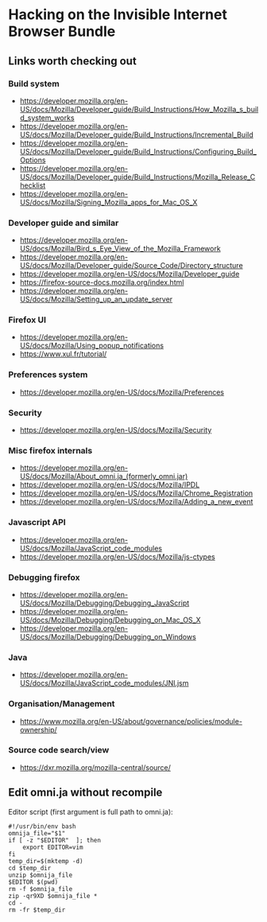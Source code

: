 # Hacking on the Invisible Internet Browser Bundle

## Links worth checking out

### Build system

* https://developer.mozilla.org/en-US/docs/Mozilla/Developer_guide/Build_Instructions/How_Mozilla_s_build_system_works
* https://developer.mozilla.org/en-US/docs/Mozilla/Developer_guide/Build_Instructions/Incremental_Build
* https://developer.mozilla.org/en-US/docs/Mozilla/Developer_guide/Build_Instructions/Configuring_Build_Options
* https://developer.mozilla.org/en-US/docs/Mozilla/Developer_guide/Build_Instructions/Mozilla_Release_Checklist
* https://developer.mozilla.org/en-US/docs/Mozilla/Signing_Mozilla_apps_for_Mac_OS_X

### Developer guide and similar

* https://developer.mozilla.org/en-US/docs/Mozilla/Bird_s_Eye_View_of_the_Mozilla_Framework
* https://developer.mozilla.org/en-US/docs/Mozilla/Developer_guide/Source_Code/Directory_structure
* https://developer.mozilla.org/en-US/docs/Mozilla/Developer_guide
* https://firefox-source-docs.mozilla.org/index.html
* https://developer.mozilla.org/en-US/docs/Mozilla/Setting_up_an_update_server

### Firefox UI

* https://developer.mozilla.org/en-US/docs/Mozilla/Using_popup_notifications
* https://www.xul.fr/tutorial/

### Preferences system

* https://developer.mozilla.org/en-US/docs/Mozilla/Preferences

### Security

* https://developer.mozilla.org/en-US/docs/Mozilla/Security

### Misc firefox internals

* https://developer.mozilla.org/en-US/docs/Mozilla/About_omni.ja_(formerly_omni.jar)
* https://developer.mozilla.org/en-US/docs/Mozilla/IPDL
* https://developer.mozilla.org/en-US/docs/Mozilla/Chrome_Registration
* https://developer.mozilla.org/en-US/docs/Mozilla/Adding_a_new_event

### Javascript API

* https://developer.mozilla.org/en-US/docs/Mozilla/JavaScript_code_modules
* https://developer.mozilla.org/en-US/docs/Mozilla/js-ctypes

### Debugging firefox

* https://developer.mozilla.org/en-US/docs/Mozilla/Debugging/Debugging_JavaScript
* https://developer.mozilla.org/en-US/docs/Mozilla/Debugging/Debugging_on_Mac_OS_X
* https://developer.mozilla.org/en-US/docs/Mozilla/Debugging/Debugging_on_Windows

### Java

* https://developer.mozilla.org/en-US/docs/Mozilla/JavaScript_code_modules/JNI.jsm

### Organisation/Management

* https://www.mozilla.org/en-US/about/governance/policies/module-ownership/

### Source code search/view

* https://dxr.mozilla.org/mozilla-central/source/

## Edit omni.ja without recompile

Editor script (first argument is full path to omni.ja):
```
#!/usr/bin/env bash
omnija_file="$1"
if [ -z "$EDITOR"  ]; then
    export EDITOR=vim
fi
temp_dir=$(mktemp -d)
cd $temp_dir
unzip $omnija_file
$EDITOR $(pwd)
rm -f $omnija_file
zip -qr9XD $omnija_file *
cd -
rm -fr $temp_dir
```


